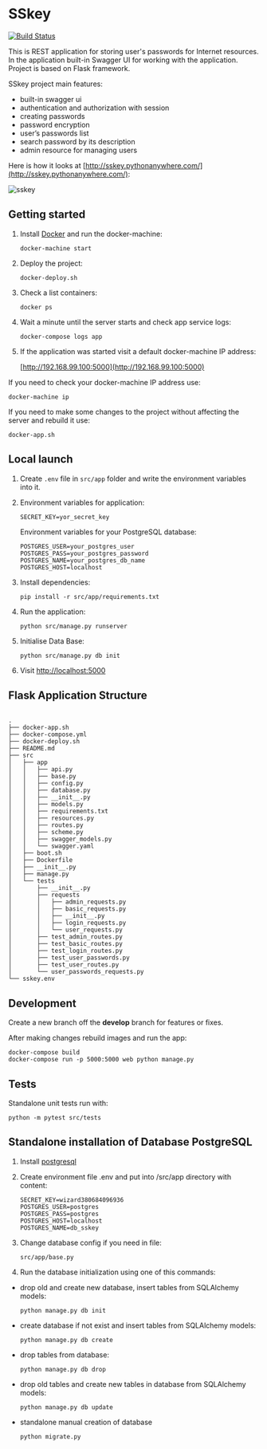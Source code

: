# SSkey
[![Build Status](https://travis-ci.org/LialinMaxim/SSkey.svg?branch=Development)](https://travis-ci.org/LialinMaxim/SSkey)

This is REST application for storing user's passwords for Internet resources. In the application built-in Swagger UI for working with the application. Project is based on Flask framework.


SSkey project main features:

* built-in swagger ui
* authentication and authorization with session
* creating passwords
* password encryption
* user’s passwords list
* search password by its description
* admin resource for managing users

Here is how it looks at [http://sskey.pythonanywhere.com/](http://sskey.pythonanywhere.com/):

![sskey](https://raw.githubusercontent.com/LialinMaxim/SSkey/sandbox/src/app/static/sskey_1.3.png)


## Getting started

1. Install [Docker](https://docs.docker.com/engine/installation/) and run the docker-machine:

    ```shell
    docker-machine start
    ```

2. Deploy the project:

    ```shell
    docker-deploy.sh
    ```

3. Check a list containers:

    ```shell
    docker ps
    ```

4. Wait a minute until the server starts and check app service logs:

    ```shell
    docker-compose logs app
    ```

5. If the application was started visit a default docker-machine IP address:

    [http://192.168.99.100:5000](http://192.168.99.100:5000)

If you need to check your docker-machine IP address use:

```shell
docker-machine ip
```

If you need to make some changes to the project without affecting the server and rebuild it use:

```shell
docker-app.sh
```

## Local launch

1. Create `.env` file in `src/app` folder and write the environment variables into it.

2. Environment variables for application:

    ```shell
    SECRET_KEY=yor_secret_key
    ``` 
    
    Environment variables for your PostgreSQL database:
    
    ```shell
    POSTGRES_USER=your_postgres_user
    POSTGRES_PASS=your_postgres_password
    POSTGRES_NAME=your_postgres_db_name
    POSTGRES_HOST=localhost
    ``` 

3. Install dependencies:

    ```shell
    pip install -r src/app/requirements.txt
    ```

4. Run the application:

    ```shell
    python src/manage.py runserver
    ```
    
5. Initialise Data Base:

    ```shell
    python src/manage.py db init
    ```
    
6. Visit [http://localhost:5000](http://localhost:5000)

## Flask Application Structure 

```

.
├── docker-app.sh
├── docker-compose.yml
├── docker-deploy.sh
├── README.md
├── src
│   ├── app
│   │   ├── api.py
│   │   ├── base.py
│   │   ├── config.py
│   │   ├── database.py
│   │   ├── __init__.py
│   │   ├── models.py
│   │   ├── requirements.txt
│   │   ├── resources.py
│   │   ├── routes.py
│   │   ├── scheme.py
│   │   ├── swagger_models.py
│   │   └── swagger.yaml
│   ├── boot.sh
│   ├── Dockerfile
│   ├── __init__.py
│   ├── manage.py
│   └── tests
│       ├── __init__.py
│       ├── requests
│       │   ├── admin_requests.py
│       │   ├── basic_requests.py
│       │   ├── __init__.py
│       │   ├── login_requests.py
│       │   └── user_requests.py
│       ├── test_admin_routes.py
│       ├── test_basic_routes.py
│       ├── test_login_routes.py
│       ├── test_user_passwords.py
│       ├── test_user_routes.py
│       └── user_passwords_requests.py
└── sskey.env

```

## Development

Create a new branch off the **develop** branch for features or fixes.

After making changes rebuild images and run the app:

```shell
docker-compose build
docker-compose run -p 5000:5000 web python manage.py
```

## Tests

Standalone unit tests run with:

```shell
python -m pytest src/tests
```

## Standalone installation of Database PostgreSQL

1. Install [postgresql](https://www.postgresql.org/download/)

2. Create environment file .env and put into /src/app directory with content:

    ```shell
    SECRET_KEY=wizard380684096936
    POSTGRES_USER=postgres
    POSTGRES_PASS=postgres
    POSTGRES_HOST=localhost
    POSTGRES_NAME=db_sskey
    ```
3. Change database config if you need in file:

    ```shell
    src/app/base.py
    ```

4. Run the database initialization using one of this commands:
- drop old and create new database, insert tables from SQLAlchemy models:
    ```shell
    python manage.py db init 
    ```
- create database if not exist and insert tables from SQLAlchemy models:
    ```shell
    python manage.py db create
    ```
- drop tables from database:
    ```shell
    python manage.py db drop
    ```
- drop old tables and create new tables in database from SQLAlchemy models:
    ```shell
    python manage.py db update
    ```
- standalone manual creation of database
    ```shell
    python migrate.py
    ```